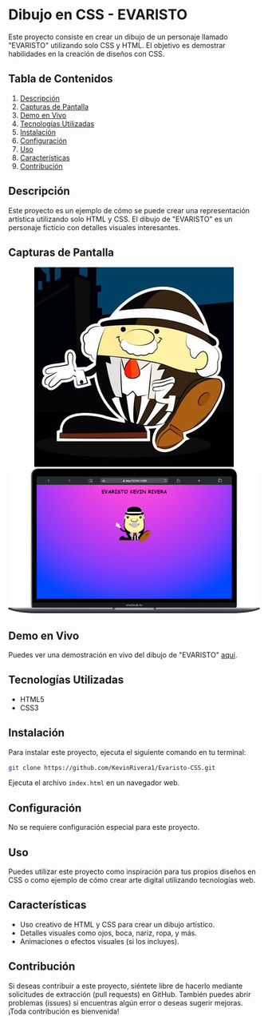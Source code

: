 # Dibujo en CSS - EVARISTO

Este proyecto consiste en crear un dibujo de un personaje llamado "EVARISTO" utilizando solo CSS y HTML. El objetivo es demostrar habilidades en la creación de diseños con CSS.

## Tabla de Contenidos

1. [Descripción](#descripción)
2. [Capturas de Pantalla](#capturas-de-pantalla)
3. [Demo en Vivo](#demo-en-vivo)
4. [Tecnologías Utilizadas](#tecnologías-utilizadas)
5. [Instalación](#instalación)
6. [Configuración](#configuración)
7. [Uso](#uso)
8. [Características](#características)
9. [Contribución](#contribución)

## Descripción

Este proyecto es un ejemplo de cómo se puede crear una representación artística utilizando solo HTML y CSS. El dibujo de "EVARISTO" es un personaje ficticio con detalles visuales interesantes.

## Capturas de Pantalla

<div align="center">
    <img src="./img/evaristo-img.jpg">
</div>

<div align="center">
    <img src="./img/cap-img-Evaristo.png">
</div>

## Demo en Vivo

Puedes ver una demostración en vivo del dibujo de "EVARISTO" [aquí](https://kevinrivera1.github.io/Evaristo-CSS/).

## Tecnologías Utilizadas

- HTML5
- CSS3

## Instalación

Para instalar este proyecto, ejecuta el siguiente comando en tu terminal:

```bash
git clone https://github.com/KevinRivera1/Evaristo-CSS.git
```

Ejecuta el archivo `index.html` en un navegador web.

## Configuración

No se requiere configuración especial para este proyecto.

## Uso

Puedes utilizar este proyecto como inspiración para tus propios diseños en CSS o como ejemplo de cómo crear arte digital utilizando tecnologías web.


## Características

- Uso creativo de HTML y CSS para crear un dibujo artístico.
- Detalles visuales como ojos, boca, nariz, ropa, y más.
- Animaciones o efectos visuales (si los incluyes).

## Contribución

Si deseas contribuir a este proyecto, siéntete libre de hacerlo mediante solicitudes de extracción (pull requests) en GitHub. También puedes abrir problemas (issues) si encuentras algún error o deseas sugerir mejoras. ¡Toda contribución es bienvenida!